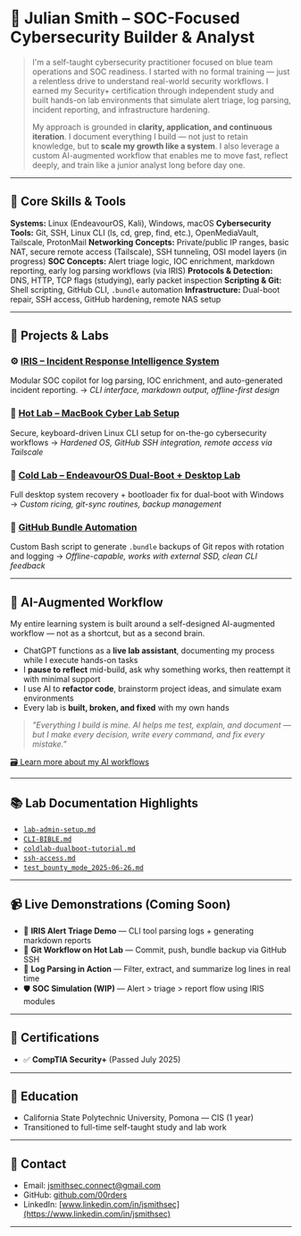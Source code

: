 # 🧠 Julian Smith – SOC-Focused Cybersecurity Builder & Analyst

> I'm a self-taught cybersecurity practitioner focused on blue team operations and SOC readiness. I started with no formal training — just a relentless drive to understand real-world security workflows. I earned my Security+ certification through independent study and built hands-on lab environments that simulate alert triage, log parsing, incident reporting, and infrastructure hardening.
>
> My approach is grounded in **clarity, application, and continuous iteration**. I document everything I build — not just to retain knowledge, but to **scale my growth like a system**. I also leverage a custom AI-augmented workflow that enables me to move fast, reflect deeply, and train like a junior analyst long before day one.

---

## 🔧 Core Skills & Tools

**Systems:** Linux (EndeavourOS, Kali), Windows, macOS
**Cybersecurity Tools:** Git, SSH, Linux CLI (ls, cd, grep, find, etc.), OpenMediaVault, Tailscale, ProtonMail
**Networking Concepts:** Private/public IP ranges, basic NAT, secure remote access (Tailscale), SSH tunneling, OSI model layers (in progress)
**SOC Concepts:** Alert triage logic, IOC enrichment, markdown reporting, early log parsing workflows (via IRIS)
**Protocols & Detection:** DNS, HTTP, TCP flags (studying), early packet inspection
**Scripting & Git:** Shell scripting, GitHub CLI, `.bundle` automation
**Infrastructure:** Dual-boot repair, SSH access, GitHub hardening, remote NAS setup

---

## 🚀 Projects & Labs

### ⚙️ [IRIS – Incident Response Intelligence System](https://github.com/00rders/iris)

Modular SOC copilot for log parsing, IOC enrichment, and auto-generated incident reporting.
→ *CLI interface, markdown output, offline-first design*

### 🧪 [Hot Lab – MacBook Cyber Lab Setup](https://github.com/00rders/cybersec-lab-notes/blob/main/projects/HOT_LAB/hotlab-CLI-config.md)

Secure, keyboard-driven Linux CLI setup for on-the-go cybersecurity workflows
→ *Hardened OS, GitHub SSH integration, remote access via Tailscale*

### 🧊 [Cold Lab – EndeavourOS Dual-Boot + Desktop Lab](https://github.com/00rders/cybersec-lab-notes/blob/main/projects/COLD-LAB/coldlab-dualboot-tutorial.md)

Full desktop system recovery + bootloader fix for dual-boot with Windows
→ *Custom ricing, git-sync routines, backup management*

### 💾 [GitHub Bundle Automation](https://github.com/00rders/automation-and-tools)

Custom Bash script to generate `.bundle` backups of Git repos with rotation and logging
→ *Offline-capable, works with external SSD, clean CLI feedback*

---

## 🧠 AI-Augmented Workflow

My entire learning system is built around a self-designed AI-augmented workflow — not as a shortcut, but as a second brain.

* ChatGPT functions as a **live lab assistant**, documenting my process while I execute hands-on tasks
* I **pause to reflect** mid-build, ask why something works, then reattempt it with minimal support
* I use AI to **refactor code**, brainstorm project ideas, and simulate exam environments
* Every lab is **built, broken, and fixed** with my own hands

> *"Everything I build is mine. AI helps me test, explain, and document — but I make every decision, write every command, and fix every mistake."*

[🗃️ Learn more about my AI workflows](https://github.com/00rders/cybersec-lab-notes/blob/main/README_AI.md)

---

## 📚 Lab Documentation Highlights

* [`lab-admin-setup.md`](https://github.com/00rders/cybersec-lab-notes/blob/main/PERSONAL_STUDY/PROJECTS/macbook-hot-lab/lab-admin-setup.md)
* [`CLI-BIBLE.md`](https://github.com/00rders/cybersec-lab-notes/blob/main/PERSONAL_STUDY/FOUNDER_MANUAL/CLI-BIBLE.md)
* [`coldlab-dualboot-tutorial.md`](https://github.com/00rders/cybersec-lab-notes/blob/main/projects/COLD-LAB/coldlab-dualboot-tutorial.md)
* [`ssh-access.md`](https://github.com/00rders/cybersec-lab-notes/blob/main/projects/HOT_LAB/ssh-access.md)
* [`test_bounty_mode_2025-06-26.md`](https://github.com/00rders/iris/blob/main/docs/bounty/tests/test_bounty_mode_2025-06-26.md)

---

## 📹 Live Demonstrations (Coming Soon)

* 🧠 **IRIS Alert Triage Demo** — CLI tool parsing logs + generating markdown reports
* 🧪 **Git Workflow on Hot Lab** — Commit, push, bundle backup via GitHub SSH
* 🦾 **Log Parsing in Action** — Filter, extract, and summarize log lines in real time
* 🛡️ **SOC Simulation (WIP)** — Alert > triage > report flow using IRIS modules

---

## 📜 Certifications

* ✅ **CompTIA Security+** (Passed July 2025)

---

## 📍 Education

* California State Polytechnic University, Pomona — CIS (1 year)
* Transitioned to full-time self-taught study and lab work

---

## 📨 Contact

* Email: [jsmithsec.connect@gmail.com](mailto:jsmithsec.connect@gmail.com)
* GitHub: [github.com/00rders](https://github.com/00rders)
* LinkedIn: [www.linkedin.com/in/jsmithsec](https://www.linkedin.com/in/jsmithsec)

---
